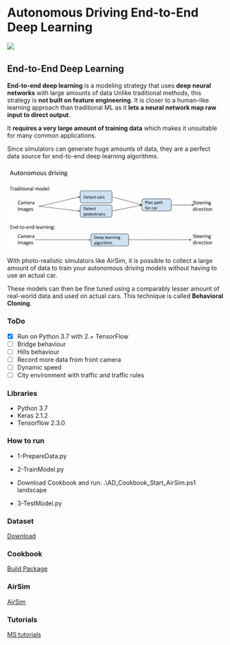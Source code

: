 # Autonomous Driving End-to-End Deep Learning

![](driving.gif)

## End-to-End Deep Learning
**End-to-end deep learning** is a modeling strategy that uses **deep neural networks** with large amounts of data
Unlike traditional methods, this strategy is **not built on feature engineering**. 
It is closer to a human-like learning approach than traditional ML as it **lets a neural network map raw input to direct output**. 

It **requires a very large amount of training data** which makes it unsuitable for many common applications. 

Since simulators can generate huge amounts of data, they are a perfect data source for end-to-end deep learning algorithms. 

![](image1.png)

With photo-realistic simulators like AirSim, it is possible to collect a large amount of data to train your autonomous driving models without having to use an actual car.
 
These models can then be fine tuned using a comparably lesser amount of real-world data and used on actual cars. This technique is called **Behavioral Cloning**. 

### ToDo
- [x] Run on Python 3.7 with 2.+ TensorFlow
- [ ] Bridge behaviour
- [ ] Hills behaviour
- [ ] Record more data from front camera
- [ ] Dynamic speed
- [ ] City environment with traffic and traffic rules

### Libraries
- Python 3.7
- Keras 2.1.2
- Tensorflow 2.3.0

### How to run
- 1-PrepareData.py

- 2-TrainModel.py

- Download Cookbook and run: .\AD_Cookbook_Start_AirSim.ps1 landscape

- 3-TestModel.py

### Dataset
[Download](https://aka.ms/AirSimTutorialDataset)

### Cookbook
[Build Package](https://airsimtutorialdataset.blob.core.windows.net/e2edl/AD_Cookbook_AirSim.7z)

### AirSim
[AirSim](https://github.com/Microsoft/AirSim)
 
### Tutorials
[MS tutorials](https://github.com/microsoft/AutonomousDrivingCookbook)